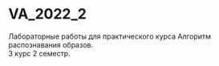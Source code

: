 # VA_2022_2

Лабораторные работы для практического курса Алгоритм распознавания образов.  
3 курс 2 семестр.
